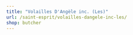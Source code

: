 ```yaml
---
title: "Volailles D'Angèle inc. (Les)"
url: /saint-esprit/volailles-dangele-inc-les/
shop: butcher
---
```

